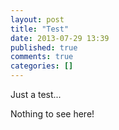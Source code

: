 ```yaml
---
layout: post
title: "Test"
date: 2013-07-29 13:39
published: true
comments: true
categories: []
---
```

Just a test...

Nothing to see here!